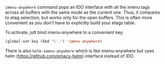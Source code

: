 `imenu-anywhere` command pops an IDO interface with all the imenu tags across all
buffers with the same mode as the current one. Thus, it compares to etag
selection, but works only for the open buffers. This is often more convenient as
you don't have to explicitly build your etags table.

To activate, jutt bind imenu-anywhere to a convenient key:

```lisp
(global-set-key (kbd "C-.") 'imenu-anywhere)
```

There is also `helm-imenu-anywhere` which is like imenu-anywhere but uses helm
(https://github.com/emacs-helm) interface instead of IDO.
